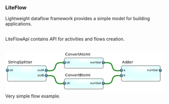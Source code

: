 ### LiteFlow
Lightweight dataflow framework provides a simple model for building applications.

<br>
LiteFlowApi contains API for activities and flows creation. 
<br><br>


![ExampleFlow](/docs/images/ConvertAddNumbersFlow.png)
<br>
Very simple flow example.
